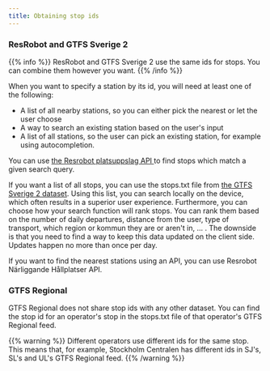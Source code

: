 ```yaml
---
title: Obtaining stop ids
---
```


### ResRobot and GTFS Sverige 2

{{% info %}} ResRobot and GTFS Sverige 2 use the same ids for stops. You can combine them however you want.
{{% /info %}}

When you want to specify a station by its id, you will need at least one of the following:

* A list of all nearby stations, so you can either pick the nearest or let the user choose
* A way to search an existing station based on the user's input
* A list of all stations, so the user can pick an existing station, for example using autocompletion.

You can
use [the Resrobot platsuppslag API ](/api/trafiklab-apis/resrobot-v2/resrobot-stop-lookup.md)
to find stops which match a given search query.

If you want a list of all stops, you can use the stops.txt file
from [the GTFS Sverige 2 dataset](/api/trafiklab-apis/gtfs-sverige-2/). Using this
list, you can search locally on the device, which often results in a superior user experience. Furthermore, you can
choose how your search function will rank stops. You can rank them based on the number of daily departures, distance
from the user, type of transport, which region or kommun they are or aren't in, ... . The downside is that you need to
find a way to keep this data updated on the client side. Updates happen no more than once per day.

If you want to find the nearest stations using an API, you can use Resrobot Närliggande Hållplatser API.

### GTFS Regional

GTFS Regional does not share stop ids with any other dataset. You can find the stop id for an operator's stop in the
stops.txt file of that operator's GTFS Regional feed.

{{% warning %}} Different operators use different ids for the same stop. This means that, for example,
Stockholm Centralen has different ids in SJ's, SL's and UL's GTFS Regional feed. {{% /warning %}}
